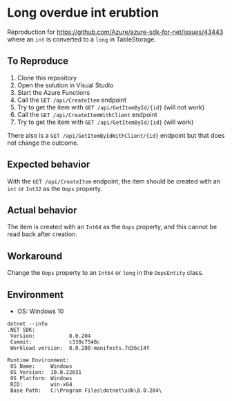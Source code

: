 # Long overdue int erubtion

Reproduction for https://github.com/Azure/azure-sdk-for-net/issues/43443 where an `int` is converted to a `long` in TableStorage.

## To Reproduce

1. Clone this repository
1. Open the solution in Visual Studio
1. Start the Azure Functions
1. Call the `GET /api/CreateItem` endpoint
1. Try to get the item with `GET /api/GetItemById/{id}` (will not work)
1. Call the `GET /api/CreateItemWithClient` endpoint
1. Try to get the item with `GET /api/GetItemById/{id}` (will work)

There also is a `GET /api/GetItemByIdWithClient/{id}` endpoint but that does not change the outcome.

## Expected behavior

With the `GET /api/CreateItem` endpoint, the item should be created with an `int` or `Int32` as the `Oops` property.

## Actual behavior

The item is created with an `Int64` as the `Oops` property, and this cannot be read back after creation.

## Workaround

Change the `Oops` property to an `Int64` or `long` in the `OopsEntity` class.

## Environment

- OS: Windows 10

```
dotnet --info
.NET SDK:
 Version:           8.0.204
 Commit:            c338c7548c
 Workload version:  8.0.200-manifests.7d36c14f

Runtime Environment:
 OS Name:     Windows
 OS Version:  10.0.22631
 OS Platform: Windows
 RID:         win-x64
 Base Path:   C:\Program Files\dotnet\sdk\8.0.204\
```
